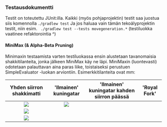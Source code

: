 ### Testausdokumentti

Testit on toteutettu JUnit:illa. Kaikki (myös pohjaprojektin) testit saa juostua siis komennolla
``` ./gradlew test ```
Ja jos haluaa vain tämän tekoälyprojektin testit, niin esim. 
``` ./gradlew test --tests movegeneration.*```
(testiluokka vaatinee refaktorointia ^)

#### MiniMax (& Alpha-Beta Pruning)
Minimaxin testaamista varten testiluokassa ensin alustetaan tavanomaisia shakkitilanteita, jonka jälkeen MiniMax käy ne läpi. MiniMaxin (luontevasti) odotetaan palauttavan aina paras liike, toistaiseksi perustuen SimpleEvaluator -luokan arviontiin. 
Esimerkkitilanteita ovat mm:

Yhden siirron shakkimatti  |  'Ilmainen' kuningatar | 'Ilmainen' kuningatar kahden siirron päässä | 'Royal Fork' |
:-------------------------:|:-------------------------:|:-------------------------:|:-------------------------:
![](https://github.com/ArtKoski/chessBot/tree/master/documentation/tekoäly/kuvat/checkMate.png)  |  ![](https://github.com/ArtKoski/chessBot/tree/master/documentation/tekoäly/kuvat/freeQueen.png)  |
![](https://github.com/ArtKoski/chessBot/tree/master/documentation/tekoäly/kuvat/freeQueenDiscover.png)  |
![](https://github.com/ArtKoski/chessBot/tree/master/documentation/tekoäly/kuvat/royalFork.png) | 

